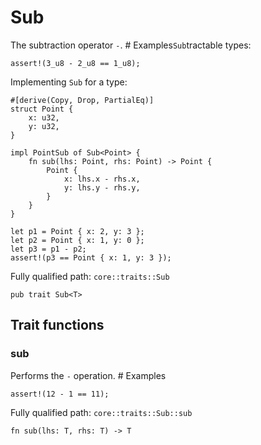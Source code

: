 # Sub

The subtraction operator `-`.  # Examples`Sub`tractable types:
```cairo
assert!(3_u8 - 2_u8 == 1_u8);
```
Implementing `Sub` for a type:
```cairo
#[derive(Copy, Drop, PartialEq)]
struct Point {
    x: u32,
    y: u32,
}

impl PointSub of Sub<Point> {
    fn sub(lhs: Point, rhs: Point) -> Point {
        Point {
            x: lhs.x - rhs.x,
            y: lhs.y - rhs.y,
        }
    }
}

let p1 = Point { x: 2, y: 3 };
let p2 = Point { x: 1, y: 0 };
let p3 = p1 - p2;
assert!(p3 == Point { x: 1, y: 3 });
```

Fully qualified path: `core::traits::Sub`

<pre><code class="language-rust">pub trait Sub&lt;T&gt;</code></pre>

## Trait functions

### sub

Performs the `-` operation.  # Examples
```cairo
assert!(12 - 1 == 11);
```

Fully qualified path: `core::traits::Sub::sub`

<pre><code class="language-rust">fn sub(lhs: T, rhs: T) -&gt; T</code></pre>


